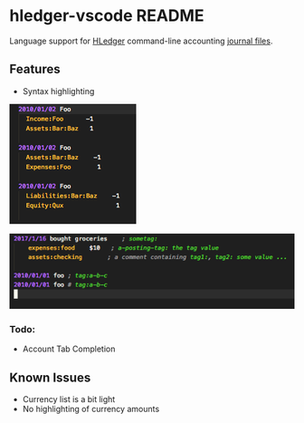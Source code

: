 # hledger-vscode README

Language support for [HLedger](http://hledger.org/) command-line accounting [journal files](http://hledger.org/journal.html).

## Features

- Syntax highlighting

![Syntax Highlighting](images/screenshot.png)

![Highlighting of tags](images/feature-tags.png)

### Todo:

- Account Tab Completion

## Known Issues

- Currency list is a bit light
- No highlighting of currency amounts
